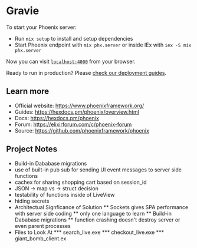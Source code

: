 # Gravie

To start your Phoenix server:

  * Run `mix setup` to install and setup dependencies
  * Start Phoenix endpoint with `mix phx.server` or inside IEx with `iex -S mix phx.server`

Now you can visit [`localhost:4000`](http://localhost:4000) from your browser.

Ready to run in production? Please [check our deployment guides](https://hexdocs.pm/phoenix/deployment.html).

## Learn more

  * Official website: https://www.phoenixframework.org/
  * Guides: https://hexdocs.pm/phoenix/overview.html
  * Docs: https://hexdocs.pm/phoenix
  * Forum: https://elixirforum.com/c/phoenix-forum
  * Source: https://github.com/phoenixframework/phoenix

## Project Notes
* Build-in Dababase migrations
* use of built-in pub sub for sending UI event messages to server side functions
* cachex for sharing shopping cart based on session_id
* JSON -> map vs -> struct decision
* testability of functions inside of LiveView
* hiding secrets
* Architectual Signficance of Solution
** Sockets gives SPA performance with server side coding
** only one language to learn
** Build-in Dababase migrations
** function crashing doesn't destroy server or even parent processes
* Files to Look At
*** search_live.exe
*** checkout_live.exe
*** giant_bomb_client.ex
